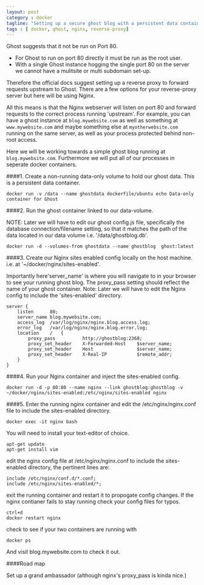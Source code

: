 ```yaml
---
layout: post
category : docker
tagline: "Setting up a secure ghost blog with a persistent data container and an Nginx reverse proxy"
tags : [ docker, ghost, nginx, reverse-proxy]
---
```


Ghost suggests that it not be run on Port 80.

* For Ghost to run on port 80 directly it must be run as the root user.
* With a single Ghost instance hogging the single port 80 on the server we cannot have a mulitsite or multi subdomain set-up.

Therefore the official docs suggest setting up a reverse proxy to forward requests upstream to Ghost. There are a few options for your reverse-proxy server but here will be using Nginx.

All this means is that the Nginx webserver will listen on port 80 and forward requests to the correct process running 'upstream'. For example, you can have a ghost instance at `blog.mywebsite.com` as well as something at `www.mywebsite.com` and maybe something else at `myotherwebsite.com` running on the same server, as well as your process protected behind non-root access.

Here we will be working towards a simple ghost blog running at `blog.mywebsite.com`. Furthermore we will put all of our processes in seperate docker containers.

####1.
Create a non-running data-only volume to hold our ghost data. This is a persistent data container.

    docker run -v /data --name ghostdata dockerfile/ubuntu echo Data-only container for Ghost

####2.
Run the ghost container linked to our data-volume.

NOTE: Later we will have to edit our ghost config.js file, specifically the database connection/filename setting, so that it matches the path of the data located in our data volume i.e. '/data/ghostblog.db'. 

    docker run -d --volumes-from ghostdata --name ghostblog  ghost:latest

####3.
Create our Nginx sites enabled config locally on the host machine. i.e. at '~/docker/nginx/sites-enabled'. 

Importantly here'server_name' is where you will navigate to in your browser to see your running ghost blog. The proxy_pass setting should reflect the name of your ghost container. Note: Later we will have to edit the Nginx config to include the 'sites-enabled' directory.

    server {
        listen      80;
        server_name blog.mywebsite.com;
        access_log  /var/log/nginx/nginx.blog.access.log;
        error_log   /var/log/nginx/nginx.blog.error.log;
        location    /   {
            proxy_pass          http://ghostblog:2368;
            proxy_set_header    X-Forwarded-Host    $server_name;
            proxy_set_header    Host                $server_name;
            proxy_set_header    X-Real-IP           $remote_addr;
        }
    }

####4.
Run your Nginx container and inject the sites-enabled config.

    docker run -d -p 80:80 --name nginx --link ghostblog:ghostblog -v ~/docker/nginx/sites-enabled:/etc/nginx/sites-enabled nginx

####5.
Enter the running nginx container and edit the /etc/nginx/nginx.conf file to include the sites-enabled directory. 

    docker exec -it nginx bash

You will need to install your text-editor of choice.

    apt-get update
    apt-get install vim

edit the nginx config file at /etc/nginx/nginx.conf to include the sites-enabled directory, the pertinent lines are:

    include /etc/nginx/conf.d/*.conf;
    include /etc/nginx/sites-enabled/*;

exit the running container and restart it to propogate config changes. If the nginx contianer fails to stay running check your config files for typos.

    ctrl+d
    docker restart nginx

check to see if your two containers are running with

    docker ps

And visit blog.mywebsite.com to check it out.

####Road map

Set up a grand ambassador (although nginx's proxy_pass is kinda nice.)
